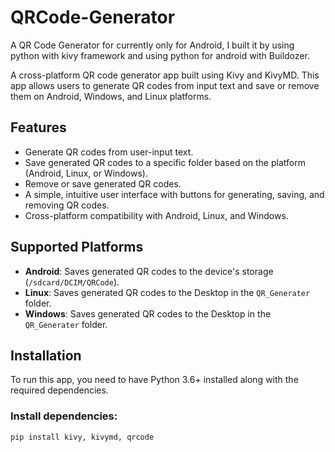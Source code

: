 # QRCode-Generator
A QR Code Generator for currently only for Android, I built it by using python with kivy framework and using python for android with Buildozer.




A cross-platform QR code generator app built using Kivy and KivyMD. This app allows users to generate QR codes from input text and save or remove them on Android, Windows, and Linux platforms.

## Features
- Generate QR codes from user-input text.
- Save generated QR codes to a specific folder based on the platform (Android, Linux, or Windows).
- Remove or save generated QR codes.
- A simple, intuitive user interface with buttons for generating, saving, and removing QR codes.
- Cross-platform compatibility with Android, Linux, and Windows.

## Supported Platforms
- **Android**: Saves generated QR codes to the device's storage (`/sdcard/DCIM/QRCode`).
- **Linux**: Saves generated QR codes to the Desktop in the `QR_Generater` folder.
- **Windows**: Saves generated QR codes to the Desktop in the `QR_Generater` folder.

## Installation

To run this app, you need to have Python 3.6+ installed along with the required dependencies.

### Install dependencies:

```bash
pip install kivy, kivymd, qrcode
